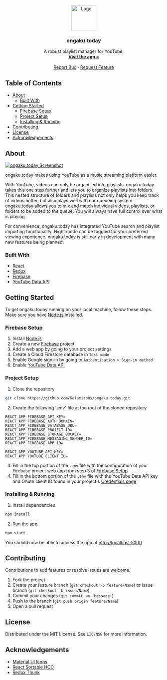 <br />
<p align="center">
  <a href="https://github.com/Kalamitous/ongaku.today">
    <img src="https://i.imgur.com/1RJvusK.png" alt="Logo" width="80" height="80">
  </a>

  <h3 align="center">ongaku.today</h3>

  <p align="center">
    A robust playlist manager for YouTube.
    <br />
    <a href="https://ongaku.today"><strong>Visit the app »</strong></a>
    <br />
    <br />
    <a href="https://github.com/Kalamitous/ongaku.today/issues">Report Bug</a>
    ·
    <a href="https://github.com/Kalamitous/ongaku.today/issues">Request Feature</a>
  </p>
</p>


## Table of Contents

* [About](#about)
  * [Built With](#built-with)
* [Getting Started](#getting-started)
  * [Firebase Setup](#firebase-setup)
  * [Project Setup](#project-setup)
  * [Installing & Running](#installing--running)
* [Contributing](#contributing)
* [License](#license)
* [Acknowledgements](#acknowledgements)


## About

[![ongaku.today Screenshot][product-screenshot]](https://ongaku.today)

ongaku.today makes using YouTube as a music streaming platform easier.

With YouTube, videos can only be organized into playlists.
ongaku.today takes this one step further and lets you to organize playlists into folders.
This nested structure of folders and playlists not only helps you keep track of videos better, but also plays well with our queueing system.
ongaku.today allows you to mix and match individual videos, playlists, or folders to be added to the queue.
You will always have full control over what is playing.

For convenience, ongaku.today has integrated YouTube search and playlist importing functionality.
Night mode can be toggled for your preferred viewing experience.
ongaku.today is still early in development with many new features being planned.

### Built With

* [React](https://reactjs.org)
* [Redux](https://redux.js.org)
* [Firebase](https://firebase.google.com)
* [YouTube Data API](https://developers.google.com/youtube/v3)


## Getting Started

To get ongaku.today running on your local machine, follow these steps. Make sure you have [Node.js](https://nodejs.org) installed.

### Firebase Setup

1. Install [Node.js](https://nodejs.org)
2. Create a new [Firebase](https://firebase.google.com) project
3. Add a web app by going to your project settings
4. Create a Cloud Firestore database in `Test mode`
4. Enable Google sign-in by going to `Authentication > Sign-in method`
5. Enable [YouTube Data API](https://console.developers.google.com/apis/library/youtube.googleapis.com?q=youtube&id=125bab65-cfb6-4f25-9826-4dcc309bc508)

### Project Setup

1. Clone the repository
```sh
git clone https://github.com/Kalamitous/ongaku.today.git
```
2. Create the following '.env' file at the root of the cloned repository
```
REACT_APP_FIREBASE_API_KEY=
REACT_APP_FIREBASE_AUTH_DOMAIN=
REACT_APP_FIREBASE_DATABASE_URL=
REACT_APP_FIREBASE_PROJECT_ID=
REACT_APP_FIREBASE_STORAGE_BUCKET=
REACT_APP_FIREBASE_MESSAGING_SENDER_ID=
REACT_APP_FIREBASE_APP_ID=

REACT_APP_YOUTUBE_API_KEY=
REACT_APP_YOUTUBE_CLIENT_ID=
```
3. Fill in the top portion of the `.env` file with the configuration of your Firebase project web app from step 3 of [Firebase Setup](#firebase-setup)
4. Fill in the bottom portion of the `.env` file with the YouTube Data API key and OAuth client ID found in your project's [Credentials page](https://console.developers.google.com/apis/credentials)

### Installing & Running

1. Install dependencies
```sh
npm install
```
2. Run the app
```sh
npm start
```

You should now be able to access the app at [http://localhost:5000](http://localhost:5000)

## Contributing

Contributions to add features or resolve issues are welcome.

1. Fork the project
2. Create your feature branch (`git checkout -b feature/Name`) or issue branch (`git checkout -b issue/Name`)
3. Commit your changes (`git commit -m 'Message'`)
4. Push to the branch (`git push origin feature/Name`)
5. Open a pull request


## License

Distributed under the MIT License. See `LICENSE` for more information.


## Acknowledgements
* [Material UI Icons](https://www.npmjs.com/package/@material-ui/icons)
* [React Sortable HOC](https://github.com/clauderic/react-sortable-hoc)
* [Redux Thunk](https://github.com/reduxjs/redux-thunk)


[product-screenshot]: https://i.imgur.com/4gQjpA4.png
